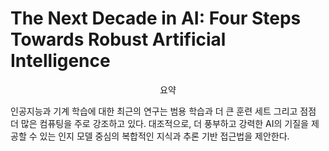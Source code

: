 # The Next Decade in AI: Four Steps Towards Robust Artificial Intelligence

<center> 요약 </center>

인공지능과 기계 학습에 대한 최근의 연구는 범용 학습과 더 큰 훈련 세트 그리고 점점 더 많은 컴퓨팅을 주로 강조하고 있다.
대조적으로, 더 풍부하고 강력한 AI의 기질을 제공할 수 있는 인지 모델 중심의 복합적인 지식과 추론 기반 접근법을 제안한다.

